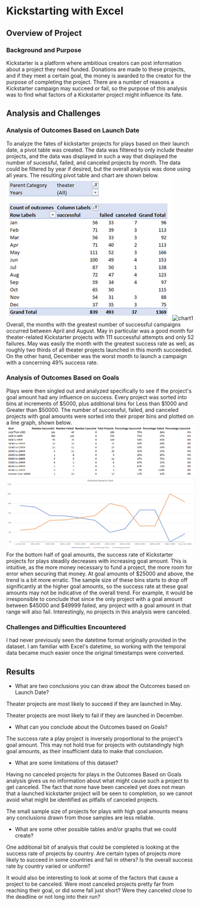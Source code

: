 # Kickstarting with Excel

## Overview of Project

### Background and Purpose

Kickstarter is a platform where ambitious creators can post information about a project they need funded. Donations are made to these projects, and if they meet a certain goal, the money is awarded to the creator for the purpose of completing the project. There are a number of reasons a Kickstarter campaign may succeed or fail, so the purpose of this analysis was to find what factors of a Kickstarter project might influence its fate.

## Analysis and Challenges

### Analysis of Outcomes Based on Launch Date

To analyze the fates of kickstarter projects for plays based on their launch date, a pivot table was created. The data was filtered to only include theater projects, and the data was displayed in such a way that displayed the number of sucessful, failed, and canceled projects by month. The data could be filtered by year if desired, but the overall analysis was done using all years. The resulting pivot table and chart are shown below.
![table1](resources/Launch_Date_Table.png)
![chart1](resources/Theater_Outcome_vs_Launch.png)
Overall, the months with the greatest number of successful campaigns occurred between April and August. May in particular was a good month for theater-related Kickstarter projects with 111 successful attempts and only 52 failures. May was easily the month with the greatest success rate as well, as roughly two thirds of all theater projects launched in this month succeeded. On the other hand, December was the worst month to launch a campaign with a concerning 49% success rate.

### Analysis of Outcomes Based on Goals

Plays were then singled out and analyzed specifically to see if the project's goal amount had any influence on success. Every project was sorted into bins at increments of $5000, plus additional bins for Less than $1000 and Greater than $50000. The number of successful, failed, and canceled projects with goal amounts were sorted into their proper bins and plotted on a line graph, shown below.
![table1](resources/Goals_Table.png)
![chart2](resources/Outcomes_vs_Goals.png)
For the bottom half of goal amounts, the success rate of Kickstarter projects for plays steadily decreases with increasing goal amount. This is intuitive, as the more money necessary to fund a project, the more room for error when securing that money. At goal amounts of $25000 and above, the trend is a bit more erratic. The sample size of these bins starts to drop off significantly at the higher goal amounts, so the success rate at these goal amounts may not be indicative of the overall trend. For example, it would be irresponsible to conclude that since the only project with a goal amount between $45000 and $49999 failed, any project with a goal amount in that range will also fail. Interestingly, no projects in this analysis were canceled.

### Challenges and Difficulties Encountered

I had never previously seen the datetime format originally provided in the dataset. I am familiar with Excel's datetime, so working with the temporal data became much easier once the original timestamps were converted.

## Results

- What are two conclusions you can draw about the Outcomes based on Launch Date?

Theater projects are most likely to succeed if they are launched in May.

Theater projects are most likely to fail if they are launched in December.

- What can you conclude about the Outcomes based on Goals?

The success rate a play project is inversely proportional to the project's goal amount. This may not hold true for projects with outstandingly high goal amounts, as their insufficient data to make that conclusion.

- What are some limitations of this dataset?

Having no canceled projects for plays in the Outcomes Based on Goals analysis gives us no information about what might cause such a project to get canceled. The fact that none have been canceled yet does not mean that a launched kickstarter project will be seen to completion, so we cannot avoid what might be identified as pitfalls of canceled projects.

The small sample size of projects for plays with high goal amounts means any conclusions drawn from those samples are less reliable.

- What are some other possible tables and/or graphs that we could create?

One additional bit of analysis that could be completed is looking at the success rate of projects by country. Are certain types of projects more likely to succeed in some countries and fail in others? Is the overall success rate by country varied or uniform?

It would also be interesting to look at some of the factors that cause a project to be canceled. Were most canceled projects pretty far from reaching their goal, or did some fall just short? Were they canceled close to the deadline or not long into their run?
